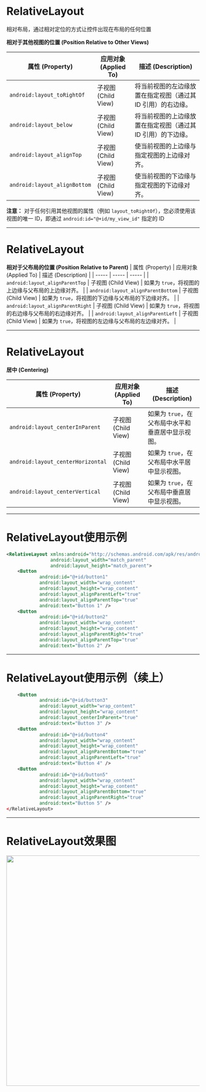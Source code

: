# RelativeLayout
相对布局，通过相对定位的方式让控件出现在布局的任何位置

**相对于其他视图的位置 (Position Relative to Other Views)**

| 属性 (Property) | 应用对象 (Applied To) | 描述 (Description) | 
| ----- | ----- | ----- |
| `android:layout_toRightOf` | 子视图 (Child View) | 将当前视图的左边缘放置在指定视图（通过其 ID 引用）的右边缘。 | 
| `android:layout_below` | 子视图 (Child View) | 将当前视图的上边缘放置在指定视图（通过其 ID 引用）的下边缘。 | 
| `android:layout_alignTop` | 子视图 (Child View) | 使当前视图的上边缘与指定视图的上边缘对齐。 | 
| `android:layout_alignBottom` | 子视图 (Child View) | 使当前视图的下边缘与指定视图的下边缘对齐。 | 

**注意：** 对于任何引用其他视图的属性（例如 `layout_toRightOf`），您必须使用该视图的唯一 ID，即通过 `android:id="@+id/my_view_id"` 指定的 ID

---

# RelativeLayout

**相对于父布局的位置 (Position Relative to Parent)**
| 属性 (Property) | 应用对象 (Applied To) | 描述 (Description) | 
| ----- | ----- | ----- |
| `android:layout_alignParentTop` | 子视图 (Child View) | 如果为 `true`，将视图的上边缘与父布局的上边缘对齐。 | 
| `android:layout_alignParentBottom` | 子视图 (Child View) | 如果为 `true`，将视图的下边缘与父布局的下边缘对齐。 | 
| `android:layout_alignParentRight` | 子视图 (Child View) | 如果为 `true`，将视图的右边缘与父布局的右边缘对齐。 | 
| `android:layout_alignParentLeft` | 子视图 (Child View) | 如果为 `true`，将视图的左边缘与父布局的左边缘对齐。 | 

---

# RelativeLayout

**居中 (Centering)**

| 属性 (Property) | 应用对象 (Applied To) | 描述 (Description) | 
| ----- | ----- | ----- |
| `android:layout_centerInParent` | 子视图 (Child View) | 如果为 `true`，在父布局中水平和垂直居中显示视图。 | 
| `android:layout_centerHorizontal` | 子视图 (Child View) | 如果为 `true`，在父布局中水平居中显示视图。 | 
| `android:layout_centerVertical` | 子视图 (Child View) | 如果为 `true`，在父布局中垂直居中显示视图。 | 

---

# RelativeLayout使用示例

```xml
<RelativeLayout xmlns:android="http://schemas.android.com/apk/res/android"
                android:layout_width="match_parent"
                android:layout_height="match_parent">
    <Button
            android:id="@+id/button1"
            android:layout_width="wrap_content"
            android:layout_height="wrap_content"
            android:layout_alignParentLeft="true"
            android:layout_alignParentTop="true"
            android:text="Button 1" />
    <Button
            android:id="@+id/button2"
            android:layout_width="wrap_content"
            android:layout_height="wrap_content"
            android:layout_alignParentRight="true"
            android:layout_alignParentTop="true"
            android:text="Button 2" />
```

---

# RelativeLayout使用示例（续上）

```xml
    <Button
            android:id="@+id/button3"
            android:layout_width="wrap_content"
            android:layout_height="wrap_content"
            android:layout_centerInParent="true"
            android:text="Button 3" />
    <Button
            android:id="@+id/button4"
            android:layout_width="wrap_content"
            android:layout_height="wrap_content"
            android:layout_alignParentBottom="true"
            android:layout_alignParentLeft="true"
            android:text="Button 4" />
    <Button
            android:id="@+id/button5"
            android:layout_width="wrap_content"
            android:layout_height="wrap_content"
            android:layout_alignParentBottom="true"
            android:layout_alignParentRight="true"
            android:text="Button 5" />
</RelativeLayout>
```

--- 

# RelativeLayout效果图

<div class="flex flex-col items-center justify-center">
    <img src="/relative-layout.png" width="600"/>
</div>
